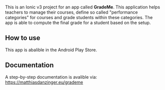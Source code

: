 This is an Ionic v3 project for an app called **GradeMe**. This application helps teachers to manage their courses, define so called "performance categories" for courses and grade students within these categories. The app is able to compute the final grade for a student based on the setup.

## How to use

This app is abalible in the Android Play Store. 

## Documentation

A step-by-step documentation is avalible via: https://matthiasdanzinger.eu/grademe


